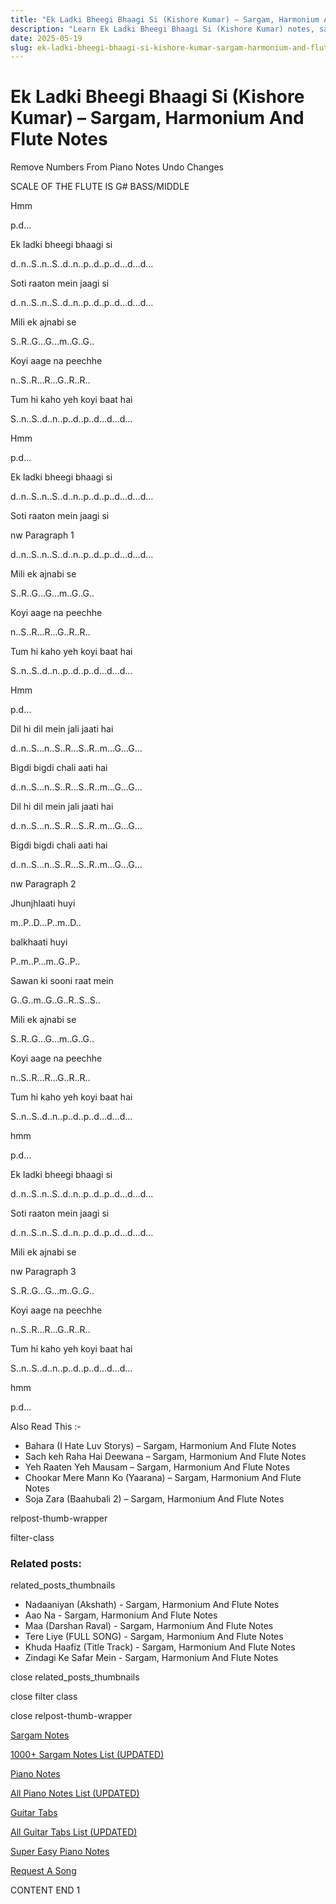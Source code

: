 ```yaml
---
title: "Ek Ladki Bheegi Bhaagi Si (Kishore Kumar) – Sargam, Harmonium And Flute Notes"
description: "Learn Ek Ladki Bheegi Bhaagi Si (Kishore Kumar) notes, sargam, harmonium notations and flute notes. Easy step-by-step tutorial for beginners."
date: 2025-05-19
slug: ek-ladki-bheegi-bhaagi-si-kishore-kumar-sargam-harmonium-and-flute-notes
---
```


# Ek Ladki Bheegi Bhaagi Si (Kishore Kumar) – Sargam, Harmonium And Flute Notes

Remove Numbers From Piano Notes
Undo Changes

SCALE OF THE FLUTE IS G# BASS/MIDDLE

Hmm

p.d…

Ek ladki bheegi bhaagi si

d..n..S..n..S..d..n..p..d..p..d…d…d…

Soti raaton mein jaagi si

d..n..S..n..S..d..n..p..d..p..d…d…d…

Mili ek ajnabi se

S..R..G…G…m..G..G..

Koyi aage na peechhe

n..S..R…R…G..R..R..

Tum hi kaho yeh koyi baat hai

S..n..S..d..n..p..d..p..d…d…d…

Hmm

p.d…

Ek ladki bheegi bhaagi si

d..n..S..n..S..d..n..p..d..p..d…d…d…

Soti raaton mein jaagi si

nw Paragraph 1

d..n..S..n..S..d..n..p..d..p..d…d…d…

Mili ek ajnabi se

S..R..G…G…m..G..G..

Koyi aage na peechhe

n..S..R…R…G..R..R..

Tum hi kaho yeh koyi baat hai

S..n..S..d..n..p..d..p..d…d…d…

Hmm

p.d…

Dil hi dil mein jali jaati hai

d..n..S…n..S..R…S..R..m…G…G…

Bigdi bigdi chali aati hai

d..n..S…n..S..R…S..R..m…G…G…

Dil hi dil mein jali jaati hai

d..n..S…n..S..R…S..R..m…G…G…

Bigdi bigdi chali aati hai

d..n..S…n..S..R…S..R..m…G…G…

nw Paragraph 2

Jhunjhlaati huyi

m..P..D…P..m..D..

balkhaati huyi

P..m..P…m..G..P..

Sawan ki sooni raat mein

G..G..m..G..G..R..S..S..

Mili ek ajnabi se

S..R..G…G…m..G..G..

Koyi aage na peechhe

n..S..R…R…G..R..R..

Tum hi kaho yeh koyi baat hai

S..n..S..d..n..p..d..p..d…d…d…

hmm

p.d…

Ek ladki bheegi bhaagi si

d..n..S..n..S..d..n..p..d..p..d…d…d…

Soti raaton mein jaagi si

d..n..S..n..S..d..n..p..d..p..d…d…d…

Mili ek ajnabi se

nw Paragraph 3

S..R..G…G…m..G..G..

Koyi aage na peechhe

n..S..R…R…G..R..R..

Tum hi kaho yeh koyi baat hai

S..n..S..d..n..p..d..p..d…d…d…

hmm

p.d…

Also Read This :-

* Bahara (I Hate Luv Storys) – Sargam, Harmonium And Flute Notes
* Sach keh Raha Hai Deewana – Sargam, Harmonium And Flute Notes
* Yeh Raaten Yeh Mausam – Sargam, Harmonium And Flute Notes
* Chookar Mere Mann Ko (Yaarana) – Sargam, Harmonium And Flute Notes
* Soja Zara (Baahubali 2) – Sargam, Harmonium And Flute Notes

relpost-thumb-wrapper

filter-class

### Related posts:

related_posts_thumbnails

* Nadaaniyan (Akshath) - Sargam, Harmonium And Flute Notes
* Aao Na - Sargam, Harmonium And Flute Notes
* Maa (Darshan Raval) - Sargam, Harmonium And Flute Notes
* Tere Liye (FULL SONG) - Sargam, Harmonium And Flute Notes
* Khuda Haafiz (Title Track) - Sargam, Harmonium And Flute Notes
* Zindagi Ke Safar Mein - Sargam, Harmonium And Flute Notes

close related_posts_thumbnails

close filter class

close relpost-thumb-wrapper

[Sargam Notes](https://www.notationsworld.com/sargam-notes.html)

[1000+ Sargam Notes List (UPDATED)](https://www.notationsworld.com/all-songs-list-sargam-notes.html)

[Piano Notes](https://www.notationsworld.com/piano-notes.html)

[All Piano Notes List (UPDATED)](https://www.notationsworld.com/all-songs-list-piano-notes.html)

[Guitar Tabs](https://www.notationsworld.com/guitar-tabs.html)

[All Guitar Tabs List (UPDATED)](https://www.notationsworld.com/all-songs-list-guitar-tabs.html)

[Super Easy Piano Notes](https://studywall.in/)

[Request A Song](https://www.notationsworld.com/request-a-song.html)

CONTENT END 1

